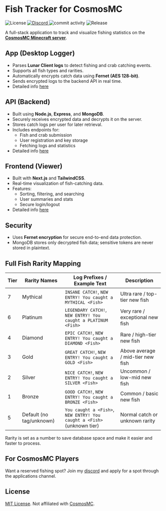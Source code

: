 # Fish Tracker for CosmosMC

![License](https://img.shields.io/github/license/PetarMc1/fish-tracker)
[![Discord](https://img.shields.io/discord/1281676657169535097?logo=Discord&logoColor=white&label=Discord&labelColor=blue&color=green&cacheSeconds=10)
](https://discord.gg/Uah2dNRhFV)
![commit activity](https://img.shields.io/github/commit-activity/t/PetarMc1/fish-tracker?label=Commits&labelColor=%2300ff00)
![Release](https://img.shields.io/github/v/release/PetarMc1/fish-tracker?include_prereleases&label=Release&labelColor=%23ffa500)

A full-stack application to track and visualize fishing statistics on the [**CosmosMC Minecraft server**](https://cosmosmc.org).

## App (Desktop Logger)

- Parses **Lunar Client logs** to detect fishing and crab catching events.
- Supports all fish types and rarities.
- Automatically encrypts catch data using **Fernet (AES 128-bit)**.
- Sends encrypted logs to the backend API in real time.
- Detailed info [here](/app/README.md)

## API (Backend)

- Built using **Node.js**, **Express**, and **MongoDB**.
- Securely receives encrypted data and decrypts it on the server.
- Stores catch logs per user for later retrieval.
- Includes endpoints for:
  - Fish and crab submission
  - User registration and key storage
  - Fetching logs and statistics
- Detailed info [here](/backend/README.md)

## Frontend (Viewer)

- Built with **Next.js** and **TailwindCSS**.
- Real-time visualization of fish-catching data.
- Features:
  - Sorting, filtering, and searching
  - User summaries and stats
  - Secure login/logout
- Detailed info [here](/frontend/README.md)

## Security

- Uses **Fernet encryption** for secure end-to-end data protection.
- MongoDB stores only decrypted fish data; sensitive tokens are never stored in plaintext.

## Full Fish Rarity Mapping

| Tier | Rarity Names             | Log Prefixes / Example Text                                            | Description                       |
| ---- | ------------------------ | ---------------------------------------------------------------------- | --------------------------------- |
| 7    | Mythical                 | `INSANE CATCH!`, `NEW ENTRY! You caught a MYTHICAL <Fish>`             | Ultra rare / top-tier new fish    |
| 6    | Platinum                 | `LEGENDARY CATCH!`, `NEW ENTRY! You caught a PLATINUM <Fish>`          | Very rare / exceptional new fish  |
| 4    | Diamond                  | `EPIC CATCH!`, `NEW ENTRY! You caught a DIAMOND <Fish>`                | Rare / high-tier new fish         |
| 3    | Gold                     | `GREAT CATCH!`, `NEW ENTRY! You caught a GOLD <Fish>`                  | Above average / mid-tier new fish |
| 2    | Silver                   | `NICE CATCH!`, `NEW ENTRY! You caught a SILVER <Fish>`                 | Uncommon / low-mid new fish       |
| 1    | Bronze                   | `GOOD CATCH!`, `NEW ENTRY! You caught a BRONZE <Fish>`                 | Common / basic new fish           |
| 5    | Default (no tag/unknown) | `You caught a <Fish>`, `NEW ENTRY! You caught a <Fish>` (unknown tier) | Normal catch or unknown rarity    |

Rarity is set as a number to save database space and make it easier and faster to process.

## For CosmosMC Players

Want a reserved fishing spot?
Join my [discord](https://discord.gg/Uah2dNRhFV) and apply for a spot through the applications channel.

## License

[MIT License](/LICENSE). Not affiliated with [CosmosMC](https://cosmosmc.org).
